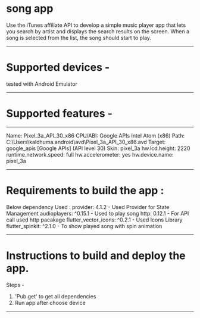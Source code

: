 # song app

Use the iTunes affiliate API to develop a simple music player app that lets you search by artist and 
displays the search results on the screen. When a song is selected from the list, the song should start to play.
______________________________________________________
# Supported devices - 
tested with Android Emulator 
______________________________________________________
# Supported features - 
______________________________________________________
Name: Pixel_3a_API_30_x86
CPU/ABI: Google APIs Intel Atom (x86)
Path: C:\Users\kaldhuma\.android\avd\Pixel_3a_API_30_x86.avd
Target: google_apis [Google APIs] (API level 30)
Skin: pixel_3a
hw.lcd.height: 2220
runtime.network.speed: full
hw.accelerometer: yes
hw.device.name: pixel_3a 
______________________________________________________
# Requirements to build the app : 
Below dependency Used :
  provider: 4.1.2 - Used Provider for State Management 
  audioplayers: ^0.15.1 - Used to play song
  http: 0.12.1 - For API call used http pacakage 
  flutter_vector_icons: ^0.2.1 - Used Icons Library
  flutter_spinkit: ^2.1.0 - To show played song with spin animation
______________________________________________________  
# Instructions to build and deploy the app. 

Steps - 
1) 'Pub get' to get all dependencies
2) Run app after choose device  
______________________________________________________

